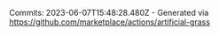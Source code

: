 Commits: 2023-06-07T15:48:28.480Z - Generated via https://github.com/marketplace/actions/artificial-grass
<br>
